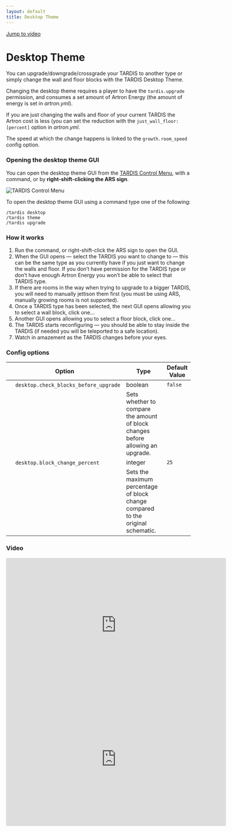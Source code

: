 ```yaml
---
layout: default
title: Desktop Theme
---
```


[Jump to video](#video)

# Desktop Theme

You can upgrade/downgrade/crossgrade your TARDIS to another type or simply change the wall and floor blocks with the TARDIS Desktop Theme.

Changing the desktop theme requires a player to have the `tardis.upgrade` permission, and consumes a set amount of Artron Energy (the amount of energy is set in _artron.yml_).

If you are just changing the walls and floor of your current TARDIS the Artron cost is less (you can set the reduction with the `just_wall_floor: [percent]` option in _artron.yml_.

The speed at which the change happens is linked to the `growth.room_speed` config option.

### Opening the desktop theme GUI

You can open the desktop theme GUI from the [TARDIS Control Menu](control-menu.html), with a command, or by **right-shift-clicking the ARS sign**.

![TARDIS Control Menu](images/docs/control_menu_desktop.jpg)

To open the desktop theme GUI using a command type one of the following:

    /tardis desktop
    /tardis theme
    /tardis upgrade

### How it works

1. Run the command, or right-shift-click the ARS sign to open the GUI.
2. When the GUI opens — select the TARDIS you want to change to — this can be the same type as you currently have if you just want to change the walls and floor. If you don’t have permission for the TARDIS type or don’t have enough Artron Energy you won’t be able to select that TARDIS type.
3. If there are rooms in the way when trying to upgrade to a bigger TARDIS, you will need to manually jettison them first (you must be using ARS, manually growing rooms is not supported).
4. Once a TARDIS type has been selected, the next GUI opens allowing you to select a wall block, click one...
5. Another GUI opens allowing you to select a floor block, click one...
6. The TARDIS starts reconfiguring — you should be able to stay inside the TARDIS (if needed you will be teleported to a safe location).
7. Watch in amazement as the TARDIS changes before your eyes.

### Config options

| Option                                                        | Type                                                                            | Default Value   |
|---------------------------------------------------------------|---------------------------------------------------------------------------------|-----------------|
| &nbsp;&nbsp;&nbsp;&nbsp;`desktop.check_blocks_before_upgrade` | boolean                                                                         | `false`         |
| &nbsp;                                                        | Sets whether to compare the amount of block changes before allowing an upgrade. |
| &nbsp;&nbsp;&nbsp;&nbsp;`desktop.block_change_percent`        | integer                                                                         | `25`            |
| &nbsp;                                                        | Sets the maximum percentage of block change compared to the original schematic. |

### Video
<iframe width="600" height="366" src="https://www.youtube.com/embed/g-tHLnpR8oY?rel=0" frameborder="0" allowfullscreen></iframe><iframe src="https://player.vimeo.com/video/104995044" width="600" height="366" frameborder="0" webkitallowfullscreen mozallowfullscreen allowfullscreen></iframe>